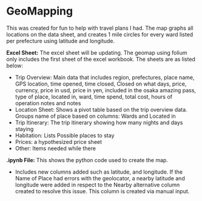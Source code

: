 # GeoMapping
This was created for fun to help with travel plans I had. The map graphs all locations on the data sheet, and creates 1 mile circles for every ward listed per prefecture using latitude and longitude. 

**Excel Sheet:**
The excel sheet will be updating. The geomap using folium only includes the first sheet of the excel workbook. The sheets are as listed below:
  - Trip Overview: Main data that includes region, prefectures, place name, GPS location, time opened, time closed, Closed on what days, price, currency, price in
                   usd, price in yen, included in the osaka amazing pass, type of place, located in, ward, time spend, total cost, hours of operation notes and notes
  - Location Sheet: Shows a pivot table based on the trip overview data. Groups name of place based on columns: Wards and Located in
  - Trip Itinerary: The trip itinerary showing how many nights and days staying
  - Habitation: Lists Possible places to stay  
  - Prices: a hypothesized price sheet 
  - Other: Items needed while there

**.ipynb File:**
This shows the python code used to create the map. 
- Includes new columns added such as latitude, and longitude. If the Name of Place had errors with the geolocator, a nearby latitude and longitude were added
  in respect to the Nearby alternative column created to resolve this issue. This column is created via manual input. 
